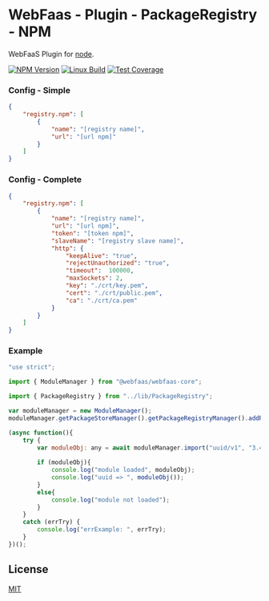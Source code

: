 # WebFaas - Plugin - PackageRegistry - NPM

WebFaaS Plugin for [node](http://nodejs.org).

[![NPM Version][npm-image]][npm-url]
[![Linux Build][travis-image]][travis-url]
[![Test Coverage][coveralls-image]][coveralls-url]

### Config - Simple
```json
{
    "registry.npm": [
        {
            "name": "[registry name]",
            "url": "[url npm]"
        }
    ]
}
```

### Config - Complete
```json
{
    "registry.npm": [
        {
            "name": "[registry name]",
            "url": "[url npm]",
            "token": "[token npm]",
            "slaveName": "[registry slave name]",
            "http": {
                "keepAlive": "true",
                "rejectUnauthorized": "true",
                "timeout":  100000,
                "maxSockets": 2,
                "key": "./crt/key.pem",
                "cert": "./crt/public.pem",
                "ca": "./crt/ca.pem"
            }
        }
    ]
}
```

### Example
```javascript
"use strict";

import { ModuleManager } from "@webfaas/webfaas-core";

import { PackageRegistry } from "../lib/PackageRegistry";

var moduleManager = new ModuleManager();
moduleManager.getPackageStoreManager().getPackageRegistryManager().addRegistry("npm", "", new PackageRegistry());

(async function(){
    try {
        var moduleObj: any = await moduleManager.import("uuid/v1", "3.4.0", undefined, "npm");
        
        if (moduleObj){
            console.log("module loaded", moduleObj);
            console.log("uuid => ", moduleObj());
        }
        else{
            console.log("module not loaded");
        }
    }
    catch (errTry) {
        console.log("errExample: ", errTry);
    }
})();
```

## License

[MIT](LICENSE)

[npm-image]: https://img.shields.io/npm/v/@webfaas/webfaas-plugin-packageregistry-npm.svg
[npm-url]: https://npmjs.org/package/@webfaas/webfaas-plugin-packageregistry-npm

[travis-image]: https://img.shields.io/travis/webfaas/webfaas-plugin-packageregistry-npm/master.svg?label=linux
[travis-url]: https://travis-ci.org/webfaas/webfaas-plugin-packageregistry-npm

[coveralls-image]: https://img.shields.io/coveralls/github/webfaas/webfaas-plugin-packageregistry-npm/master.svg
[coveralls-url]: https://coveralls.io/github/webfaas/webfaas-plugin-packageregistry-npm?branch=master